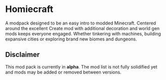 # Homiecraft

A modpack designed to be an easy intro to modded Minecraft. Centered around the excellent Create mod with  additional decoration and world gen mods keeps everyone engaged. Whether tinkering with machines, building expansive cities or exploring brand new biomes and dungeons. 

## Disclaimer

This mod pack is currently in **alpha**. The mod list is not fully solidified yet and mods may be added or removed between versions.
